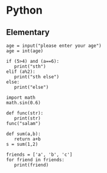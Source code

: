 # Python
## Elementary
```
age = input("please enter your age")
age = int(age)
```
```
if (5>4) and (a==6):  
   print("sth")  
elif (a%2):
   print("sth else")  
else:  
   print("else")
```
```
import math   
math.sin(0.6)
```
```
def func(str):
   print(str)
func("salam")
```
```
def sum(a,b):
   return a+b
s = sum(1,2)
```
```
friends = ['a', 'b', 'c']
for friend in friends:
   print(friend)
```
